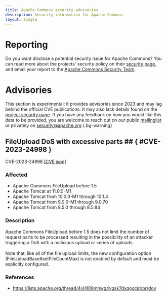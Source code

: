 ```yaml
---
title: Apache Commons security advisories
description: Security information for Apache Commons
layout: single
---
```


# Reporting

Do you want disclose a potential security issue for Apache Commons? You can read more about the projects' security policy on their [security page](https://commons.apache.org/security.html), and email your report to the  [Apache Commons Security Team](mailto:security@commons.apache.org).

# Advisories

This section is experimental: it provides advisories since 2023 and may lag behind the official CVE publications. It may also lack details found on the [project security page](https://commons.apache.org/security.html). If you have any feedback on how you would like this data to be provided, you are welcome to reach out on our public [mailinglist](/mailinglist) or privately on [security@apache.org](mailto:security@apache.org)
{.bg-warning}

## FileUpload DoS with excessive parts ## { #CVE-2023-24998 }

CVE-2023-24998 [\[CVE json\]](./CVE-2023-24998.cve.json)

### Affected

* Apache Commons FileUpload before 1.5
* Apache Tomcat at 11.0.0-M1
* Apache Tomcat from 10.0.0-M1 through 10.1.4
* Apache Tomcat from 9.0.0-M1 through 9.0.70
* Apache Tomcat from 8.5.0 through 8.5.84


### Description

<div>Apache Commons FileUpload before 1.5 does not limit the number of request parts to be processed resulting in the possibility of an attacker triggering a DoS with a malicious upload or series of uploads.</div><div><br></div><div>Note that, like all of the file upload limits, the
          new configuration option (FileUploadBase#setFileCountMax) is not
          enabled by default and must be explicitly configured.<br></div>

### References
* https://lists.apache.org/thread/4xl4l09mhwg4vgsk7dxqogcjrobrrdoy
